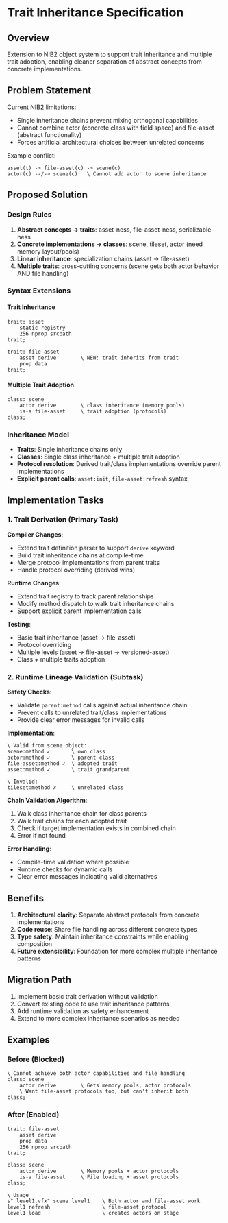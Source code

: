# Trait Inheritance Specification

## Overview

Extension to NIB2 object system to support trait inheritance and multiple trait adoption, enabling cleaner separation of abstract concepts from concrete implementations.

## Problem Statement

Current NIB2 limitations:
- Single inheritance chains prevent mixing orthogonal capabilities
- Cannot combine actor (concrete class with field space) and file-asset (abstract functionality)
- Forces artificial architectural choices between unrelated concerns

Example conflict:
```forth
asset(t) -> file-asset(c) -> scene(c)
actor(c) --/-> scene(c)   \ Cannot add actor to scene inheritance
```

## Proposed Solution

### Design Rules

1. **Abstract concepts → traits**: asset-ness, file-asset-ness, serializable-ness
2. **Concrete implementations → classes**: scene, tileset, actor (need memory layout/pools)
3. **Linear inheritance**: specialization chains (asset → file-asset)
4. **Multiple traits**: cross-cutting concerns (scene gets both actor behavior AND file handling)

### Syntax Extensions

#### Trait Inheritance
```forth
trait: asset
    static registry
    256 nprop srcpath
trait;

trait: file-asset
    asset derive        \ NEW: trait inherits from trait
    prop data
trait;
```

#### Multiple Trait Adoption
```forth
class: scene
    actor derive        \ class inheritance (memory pools)
    is-a file-asset     \ trait adoption (protocols)
class;
```

### Inheritance Model

- **Traits**: Single inheritance chains only
- **Classes**: Single class inheritance + multiple trait adoption
- **Protocol resolution**: Derived trait/class implementations override parent implementations
- **Explicit parent calls**: `asset:init`, `file-asset:refresh` syntax

## Implementation Tasks

### 1. Trait Derivation (Primary Task)

**Compiler Changes**:
- Extend trait definition parser to support `derive` keyword
- Build trait inheritance chains at compile-time
- Merge protocol implementations from parent traits
- Handle protocol overriding (derived wins)

**Runtime Changes**:
- Extend trait registry to track parent relationships
- Modify method dispatch to walk trait inheritance chains
- Support explicit parent implementation calls

**Testing**:
- Basic trait inheritance (asset → file-asset)
- Protocol overriding
- Multiple levels (asset → file-asset → versioned-asset)
- Class + multiple traits adoption

### 2. Runtime Lineage Validation (Subtask)

**Safety Checks**:
- Validate `parent:method` calls against actual inheritance chain
- Prevent calls to unrelated trait/class implementations
- Provide clear error messages for invalid calls

**Implementation**:
```forth
\ Valid from scene object:
scene:method ✓       \ own class
actor:method ✓       \ parent class
file-asset:method ✓  \ adopted trait
asset:method ✓       \ trait grandparent

\ Invalid:
tileset:method ✗     \ unrelated class
```

**Chain Validation Algorithm**:
1. Walk class inheritance chain for class parents
2. Walk trait chains for each adopted trait
3. Check if target implementation exists in combined chain
4. Error if not found

**Error Handling**:
- Compile-time validation where possible
- Runtime checks for dynamic calls
- Clear error messages indicating valid alternatives

## Benefits

1. **Architectural clarity**: Separate abstract protocols from concrete implementations
2. **Code reuse**: Share file handling across different concrete types
3. **Type safety**: Maintain inheritance constraints while enabling composition
4. **Future extensibility**: Foundation for more complex multiple inheritance patterns

## Migration Path

1. Implement basic trait derivation without validation
2. Convert existing code to use trait inheritance patterns
3. Add runtime validation as safety enhancement
4. Extend to more complex inheritance scenarios as needed

## Examples

### Before (Blocked)
```forth
\ Cannot achieve both actor capabilities and file handling
class: scene
    actor derive        \ Gets memory pools, actor protocols
    \ Want file-asset protocols too, but can't inherit both
class;
```

### After (Enabled)
```forth
trait: file-asset
    asset derive
    prop data
    256 nprop srcpath
trait;

class: scene
    actor derive        \ Memory pools + actor protocols
    is-a file-asset     \ File loading + asset protocols
class;

\ Usage
s" level1.vfx" scene level1    \ Both actor and file-asset work
level1 refresh                 \ file-asset protocol
level1 load                    \ creates actors on stage
```